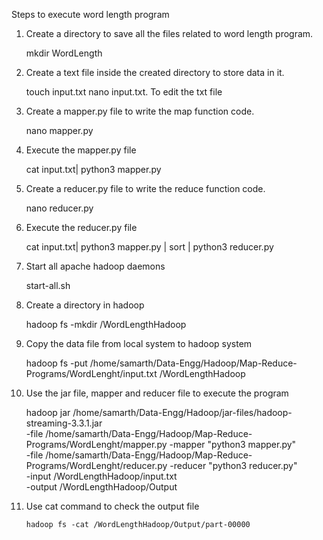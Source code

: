 Steps to execute word length program


1. Create a directory to save all the files related to word length program.

	mkdir WordLength


2. Create a text file inside the created directory to store data in it.

	touch input.txt
	nano input.txt. To edit the txt file


3. Create a mapper.py file to write the map function code.

	nano mapper.py


4. Execute the mapper.py file

	cat input.txt| python3 mapper.py


5. Create a reducer.py file to write the reduce function code.

	nano reducer.py


6. Execute the reducer.py file

	cat input.txt| python3 mapper.py | sort |  python3 reducer.py 


7. Start all apache hadoop daemons

	start-all.sh


8. Create a directory in hadoop

	hadoop fs -mkdir /WordLengthHadoop


9. Copy the data file from local system to hadoop system

	hadoop fs -put /home/samarth/Data-Engg/Hadoop/Map-Reduce-Programs/WordLenght/input.txt /WordLengthHadoop


10. Use the jar file, mapper and reducer file to execute the program

	hadoop jar /home/samarth/Data-Engg/Hadoop/jar-files/hadoop-streaming-3.3.1.jar \
	-file /home/samarth/Data-Engg/Hadoop/Map-Reduce-Programs/WordLenght/mapper.py -mapper "python3 mapper.py" \
	-file /home/samarth/Data-Engg/Hadoop/Map-Reduce-Programs/WordLenght/reducer.py -reducer "python3 reducer.py" \
	-input /WordLengthHadoop/input.txt \
	-output /WordLengthHadoop/Output


11. Use cat command to check the output file

    	hadoop fs -cat /WordLengthHadoop/Output/part-00000








